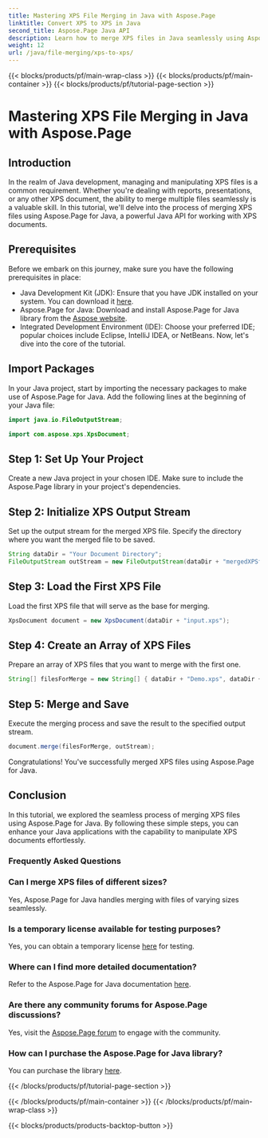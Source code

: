 ```yaml
---
title: Mastering XPS File Merging in Java with Aspose.Page
linktitle: Convert XPS to XPS in Java
second_title: Aspose.Page Java API
description: Learn how to merge XPS files in Java seamlessly using Aspose.Page. Follow our step-by-step guide for efficient document manipulation. Boost your Java development skills now!
weight: 12
url: /java/file-merging/xps-to-xps/
---
```


{{< blocks/products/pf/main-wrap-class >}}
{{< blocks/products/pf/main-container >}}
{{< blocks/products/pf/tutorial-page-section >}}

# Mastering XPS File Merging in Java with Aspose.Page

## Introduction
In the realm of Java development, managing and manipulating XPS files is a common requirement. Whether you're dealing with reports, presentations, or any other XPS document, the ability to merge multiple files seamlessly is a valuable skill. In this tutorial, we'll delve into the process of merging XPS files using Aspose.Page for Java, a powerful Java API for working with XPS documents.
## Prerequisites
Before we embark on this journey, make sure you have the following prerequisites in place:
- Java Development Kit (JDK): Ensure that you have JDK installed on your system. You can download it [here](https://www.oracle.com/java/technologies/javase-downloads.html).
- Aspose.Page for Java: Download and install Aspose.Page for Java library from the [Aspose website](https://purchase.aspose.com/buy). 
- Integrated Development Environment (IDE): Choose your preferred IDE; popular choices include Eclipse, IntelliJ IDEA, or NetBeans.
Now, let's dive into the core of the tutorial.
## Import Packages
In your Java project, start by importing the necessary packages to make use of Aspose.Page for Java. Add the following lines at the beginning of your Java file:
```java
import java.io.FileOutputStream;

import com.aspose.xps.XpsDocument;
```
## Step 1: Set Up Your Project
Create a new Java project in your chosen IDE. Make sure to include the Aspose.Page library in your project's dependencies.
## Step 2: Initialize XPS Output Stream
Set up the output stream for the merged XPS file. Specify the directory where you want the merged file to be saved.
```java
String dataDir = "Your Document Directory";
FileOutputStream outStream = new FileOutputStream(dataDir + "mergedXPSfiles.xps");
```
## Step 3: Load the First XPS File
Load the first XPS file that will serve as the base for merging.
```java
XpsDocument document = new XpsDocument(dataDir + "input.xps");
```
## Step 4: Create an Array of XPS Files
Prepare an array of XPS files that you want to merge with the first one.
```java
String[] filesForMerge = new String[] { dataDir + "Demo.xps", dataDir + "sample.xps" };
```
## Step 5: Merge and Save
Execute the merging process and save the result to the specified output stream.
```java
document.merge(filesForMerge, outStream);
```
Congratulations! You've successfully merged XPS files using Aspose.Page for Java.
## Conclusion
In this tutorial, we explored the seamless process of merging XPS files using Aspose.Page for Java. By following these simple steps, you can enhance your Java applications with the capability to manipulate XPS documents effortlessly.
### Frequently Asked Questions
### Can I merge XPS files of different sizes?
Yes, Aspose.Page for Java handles merging with files of varying sizes seamlessly.
### Is a temporary license available for testing purposes?
Yes, you can obtain a temporary license [here](https://purchase.aspose.com/temporary-license/) for testing.
### Where can I find more detailed documentation?
Refer to the Aspose.Page for Java documentation [here](https://reference.aspose.com/page/java/).
### Are there any community forums for Aspose.Page discussions?
Yes, visit the [Aspose.Page forum](https://forum.aspose.com/c/page/39) to engage with the community.
### How can I purchase the Aspose.Page for Java library?
You can purchase the library [here](https://purchase.aspose.com/buy).

{{< /blocks/products/pf/tutorial-page-section >}}

{{< /blocks/products/pf/main-container >}}
{{< /blocks/products/pf/main-wrap-class >}}

{{< blocks/products/products-backtop-button >}}
